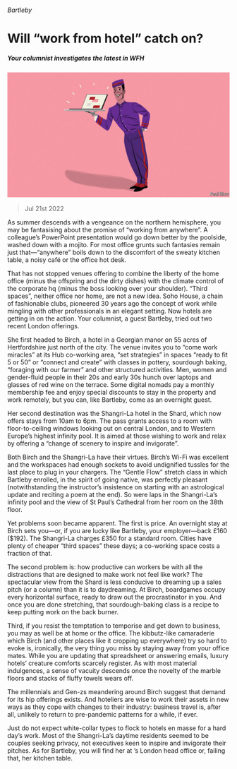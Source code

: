 ###### Bartleby

# Will “work from hotel” catch on? 

##### Your columnist investigates the latest in WFH 

![image](images/20220723_WBD030.jpg) 

> Jul 21st 2022 

As summer descends with a vengeance on the northern hemisphere, you may be fantasising about the promise of “working from anywhere”. A colleague’s PowerPoint presentation would go down better by the poolside, washed down with a mojito. For most office grunts such fantasies remain just that—“anywhere” boils down to the discomfort of the sweaty kitchen table, a noisy café or the office hot desk. 

That has not stopped venues offering to combine the liberty of the home office (minus the offspring and the dirty dishes) with the climate control of the corporate hq (minus the boss looking over your shoulder). “Third spaces”, neither office nor home, are not a new idea. Soho House, a chain of fashionable clubs, pioneered 30 years ago the concept of work while mingling with other professionals in an elegant setting. Now hotels are getting in on the action. Your columnist, a guest Bartleby, tried out two recent London offerings.

She first headed to Birch, a hotel in a Georgian manor on 55 acres of Hertfordshire just north of the city. The venue invites you to “come work miracles” at its Hub co-working area, “set strategies” in spaces “ready to fit 5 or 50” or “connect and create” with classes in pottery, sourdough baking, “foraging with our farmer” and other structured activities. Men, women and gender-fluid people in their 20s and early 30s hunch over laptops and glasses of red wine on the terrace. Some digital nomads pay a monthly membership fee and enjoy special discounts to stay in the property and work remotely, but you can, like Bartleby, come as an overnight guest.

Her second destination was the Shangri-La hotel in the Shard, which now offers stays from 10am to 6pm. The pass grants access to a room with floor-to-ceiling windows looking out on central London, and to Western Europe’s highest infinity pool. It is aimed at those wishing to work and relax by offering a “change of scenery to inspire and invigorate”.

Both Birch and the Shangri-La have their virtues. Birch’s Wi-Fi was excellent and the workspaces had enough sockets to avoid undignified tussles for the last place to plug in your chargers. The “Gentle Flow” stretch class in which Bartleby enrolled, in the spirit of going native, was perfectly pleasant (notwithstanding the instructor’s insistence on starting with an astrological update and reciting a poem at the end). So were laps in the Shangri-La’s infinity pool and the view of St Paul’s Cathedral from her room on the 38th floor.

Yet problems soon became apparent. The first is price. An overnight stay at Birch sets you—or, if you are lucky like Bartleby, your employer—back £160 ($192). The Shangri-La charges £350 for a standard room. Cities have plenty of cheaper “third spaces” these days; a co-working space costs a fraction of that. 

The second problem is: how productive can workers be with all the distractions that are designed to make work not feel like work? The spectacular view from the Shard is less conducive to dreaming up a sales pitch (or a column) than it is to daydreaming. At Birch, boardgames occupy every horizontal surface, ready to draw out the procrastinator in you. And once you are done stretching, that sourdough-baking class is a recipe to keep putting work on the back burner. 

Third, if you resist the temptation to temporise and get down to business, you may as well be at home or the office. The kibbutz-like camaraderie which Birch (and other places like it cropping up everywhere) try so hard to evoke is, ironically, the very thing you miss by staying away from your office mates. While you are updating that spreadsheet or answering emails, luxury hotels’ creature comforts scarcely register. As with most material indulgences, a sense of vacuity descends once the novelty of the marble floors and stacks of fluffy towels wears off. 

The millennials and Gen-zs meandering around Birch suggest that demand for its hip offerings exists. And hoteliers are wise to work their assets in new ways as they cope with changes to their industry: business travel is, after all, unlikely to return to pre-pandemic patterns for a while, if ever. 

Just do not expect white-collar types to flock to hotels en masse for a hard day’s work. Most of the Shangri-La’s daytime residents seemed to be couples seeking privacy, not executives keen to inspire and invigorate their pitches. As for Bartleby, you will find her at ’s London head office or, failing that, her kitchen table.





